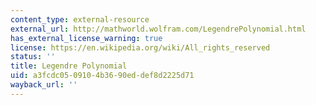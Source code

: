 ```yaml
---
content_type: external-resource
external_url: http://mathworld.wolfram.com/LegendrePolynomial.html
has_external_license_warning: true
license: https://en.wikipedia.org/wiki/All_rights_reserved
status: ''
title: Legendre Polynomial
uid: a3fcdc05-0910-4b36-90ed-def8d2225d71
wayback_url: ''
---
```

